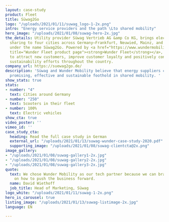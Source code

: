 ```yaml
---
layout: case-study
product: Fleet
title: Süwag2Go
logo: "/uploads/2021/01/11/suwag_logo-1-2x.png"
intro: "Energy service providers and the path \Lto shared mobility"
hero_image: "/uploads/2021/01/08/suwag-hero-2x.jpg"
the_details: Utility provider Süwag Vertrieb AG &amp Co KG, brings electric scooter
  sharing to four cities across Germany—Frankfurt, Neuwied, Mainz, and Bad Homburg—
  under the name Süwag2Go. Powered by <a href="https://www.wundermobility.com/fleet"
  title="Wunder Fleet product page"><strong>Wunder Fleet</strong></a>, Süwag is able
  to attract new customers, improve customer loyalty and positively contribute to
  sustainability efforts throughout the country.
company_url: https://suewag2go.de/
description: 'Süwag and Wunder Mobility believe that energy suppliers can build a
  promising, effective and sustainable foothold in shared mobility. '
show_stats: true
stats:
- number: "4"
  text: Cities around Germany
- number: "250"
  text: Scooters in their fleet
- number: 100%
  text: Electric vehicles
show_cta: true
video_poster: ''
vimeo_id: ''
case_study_cta:
  heading: Read the full case study in German
  external_url: "/uploads/2021/01/13/suwag-wunder-case-study-2020.pdf"
  supporting_image: "/uploads/2021/01/08/suwag-clientcta@2x.png"
image_gallery:
- "/uploads/2021/01/08/suwag-gallery1-2x.jpg"
- "/uploads/2021/01/08/suwag-gallery2-2x.jpg"
- "/uploads/2021/01/08/suwag-gallery3-2x.jpg"
quote:
  text: We chose Wunder Mobility as our tech partner because we can brainstorm together
    on how to push the business forward.
  name: David Wiethoff
  job_title: Head of Marketing, Süwag
logo_white: "/uploads/2021/01/11/suwag-1-2x.png"
hero_is_carousel: true
listing_image: "/uploads/2021/01/13/suwag-listimage-2x.jpg"
language: EN

---
```

